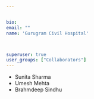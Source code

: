 ```yaml
---


bio: 
email: ""
name: 'Gurugram Civil Hospital'



superuser: true
user_groups: ["Collaborators"]
---
```


 *	Sunita Sharma
 *	Umesh Mehta
 *	Brahmdeep Sindhu


